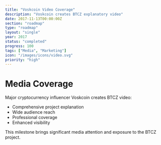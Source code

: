 ```yaml
---
title: "Voskcoin Video Coverage"
description: "Voskcoin creates BTCZ explanatory video"
date: 2017-11-13T00:00:00Z
section: "roadmap"
type: "roadmap"
layout: "single"
year: 2017
status: "completed"
progress: 100
tags: ["Media", "Marketing"]
icon: "/images/icons/video.svg"
priority: "high"
---
```


# Media Coverage

Major cryptocurrency influencer Voskcoin creates BTCZ video:
- Comprehensive project explanation
- Wide audience reach
- Professional coverage
- Enhanced visibility

This milestone brings significant media attention and exposure to the BTCZ project.
